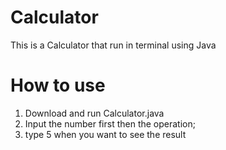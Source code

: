 # Calculator
This is a Calculator that run in terminal using Java
# How to use
1. Download and run Calculator.java
2. Input the number first then the operation;
3. type 5 when you want to see the result
